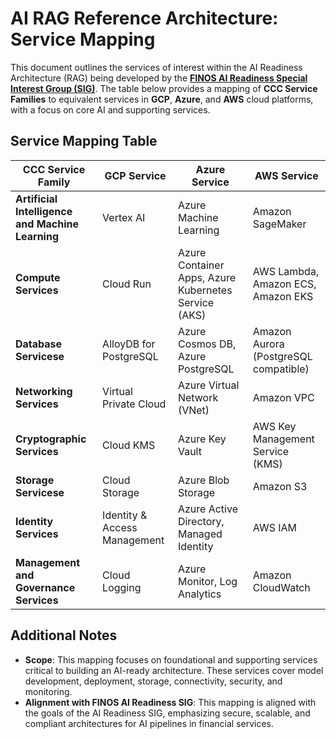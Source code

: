 # AI RAG Reference Architecture: Service Mapping

This document outlines the services of interest within the AI Readiness Architecture (RAG) being developed by the **[FINOS AI Readiness Special Interest Group (SIG)](https://www.finos.org/ai-readiness)**. The table below provides a mapping of **CCC Service Families** to equivalent services in **GCP**, **Azure**, and **AWS** cloud platforms, with a focus on core AI and supporting services.

## Service Mapping Table

| **CCC Service Family**                           | **GCP Service**              | **Azure Service**                                    | **AWS Service**                       |
| ------------------------------------------------ | ---------------------------- | ---------------------------------------------------- | ------------------------------------- |
| **Artificial Intelligence and Machine Learning** | Vertex AI                    | Azure Machine Learning                               | Amazon SageMaker                      |
| **Compute Services**                             | Cloud Run                    | Azure Container Apps, Azure Kubernetes Service (AKS) | AWS Lambda, Amazon ECS, Amazon EKS    |
| **Database Servicese**                           | AlloyDB for PostgreSQL       | Azure Cosmos DB, Azure PostgreSQL                    | Amazon Aurora (PostgreSQL compatible) |
| **Networking Services**                          | Virtual Private Cloud        | Azure Virtual Network (VNet)                         | Amazon VPC                            |
| **Cryptographic Services**                       | Cloud KMS                    | Azure Key Vault                                      | AWS Key Management Service (KMS)      |
| **Storage Servicese**                            | Cloud Storage                | Azure Blob Storage                                   | Amazon S3                             |
| **Identity Services**                            | Identity & Access Management | Azure Active Directory, Managed Identity             | AWS IAM                               |
| **Management and Governance Services**           | Cloud Logging                | Azure Monitor, Log Analytics                         | Amazon CloudWatch                     |

## Additional Notes

- **Scope**: This mapping focuses on foundational and supporting services critical to building an AI-ready architecture. These services cover model development, deployment, storage, connectivity, security, and monitoring.
- **Alignment with FINOS AI Readiness SIG**: This mapping is aligned with the goals of the AI Readiness SIG, emphasizing secure, scalable, and compliant architectures for AI pipelines in financial services.

